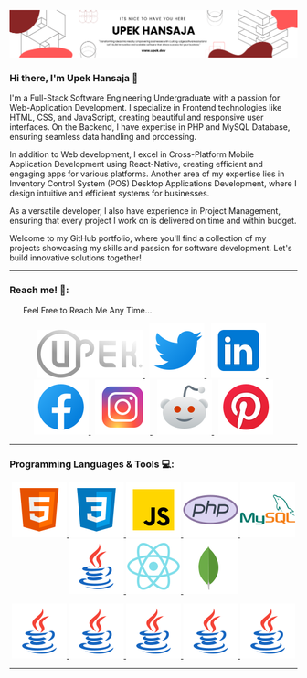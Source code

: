 ![Header](./res/bannerImg-Upek.png)

### Hi there, I'm Upek Hansaja 👋

<p>
I'm a Full-Stack Software Engineering Undergraduate with a passion for Web-Application Development. I specialize in Frontend technologies like HTML, CSS, and JavaScript, creating beautiful and responsive user interfaces. On the Backend, I have expertise in PHP and MySQL Database, ensuring seamless data handling and processing.

In addition to Web development, I excel in Cross-Platform Mobile Application Development using React-Native, creating efficient and engaging apps for various platforms. Another area of my expertise lies in Inventory Control System (POS) Desktop Applications Development, where I design intuitive and efficient systems for businesses.

As a versatile developer, I also have experience in Project Management, ensuring that every project I work on is delivered on time and within budget.

Welcome to my GitHub portfolio, where you'll find a collection of my projects showcasing my skills and passion for software development. Let's build innovative solutions together!

</p>

<hr>

### Reach me! 💬:

<div style="font-size:14px">
  &nbsp;&nbsp;&nbsp;&nbsp;&nbsp;&nbsp;Feel Free to Reach Me Any Time...
</div>
<p align="center">
  <a target="_blank" href="https://www.upek.dev"> <img src="./res/logo.svg" alt="upek's logo"/> </a>
  &nbsp;
  <a target="_blank" href="https://twitter.com/UpekHansaja"> <img src="./res/twitterIcon.svg" alt="upek's Twitter"/> </a>
  &nbsp;
  <a target="_blank" href="https://www.linkedin.com/in/upek-hansaja/"> <img src="./res/linkedin.svg" alt="upek's LinkedIn"/> </a>
  &nbsp;
  <a target="_blank" href="https://www.facebook.com/profile.php?id=100068307769668"> <img src="./res/facebook.svg" alt="upek's Facebook"/> </a>
  &nbsp;
  <a target="_blank" href="https://www.instagram.com/upek_hansaja/"> <img src="./res/instagram.svg" alt="upek's Instagram"/> </a>
  &nbsp;
  <a target="_blank" href="https://www.reddit.com/user/Upek_Hansaja"> <img src="./res/redditNew.svg" alt="upek's Reddit"/> </a>
  &nbsp;
  <a target="_blank" href="https://www.pinterest.com/upekhansaja/"> <img src="./res/pinterest.svg" alt="upek's Pinterest"/> </a>
</p>

<hr>

### Programming Languages & Tools 💻:

<p align="center">
  <a target="_blank" href="https://www.w3schools.com/html/html_intro.asp"> <img src="./res/html.svg" alt="html" title="HTML5"/> </a>
  <a target="_blank" href="https://www.w3schools.com/css/css_intro.asp"> <img src="./res/css.svg" alt="css" title="CSS3"/> </a>
  <a target="_blank" href="https://www.w3schools.com/js/js_intro.asp"> <img src="./res/javascript.svg" alt="JavaScript" title="JavaScript"/> </a>
  <a target="_blank" href="https://www.php.net"> <img src="./res/php.svg" alt="php" title="PHP"/> </a>
  <a target="_blank" href="https://www.mysql.com"> <img src="./res/mysql.svg" alt="mysql" title="MySQL"/> </a>
  <a target="_blank" href="https://www.java.com/en/"> <img src="./res/java.svg" alt="java" title="Java"/> </a>
  <a target="_blank" href="https://reactnative.dev"> <img src="./res/react-native.svg" alt="react-native" title="React-Native"/> </a>
  <a target="_blank" href="https://www.mongodb.com"> <img src="./res/mongoDB.svg" alt="mongobd" title="Mongo DB"/> </a>
</p>

<p align="center">
  <a target="_blank" href="https://www.java.com/en/"> <img src="./res/java.svg" alt="java" title="Java"/> </a>
  <a target="_blank" href="https://www.java.com/en/"> <img src="./res/java.svg" alt="java" title="Java"/> </a>
  <a target="_blank" href="https://www.java.com/en/"> <img src="./res/java.svg" alt="java" title="Java"/> </a>
  <a target="_blank" href="https://www.java.com/en/"> <img src="./res/java.svg" alt="java" title="Java"/> </a>
  <a target="_blank" href="https://www.java.com/en/"> <img src="./res/java.svg" alt="java" title="Java"/> </a>
</p>

<hr>
